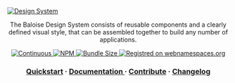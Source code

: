 <a href="https://design.baloise.dev" target="blank">
    <img src="https://raw.githubusercontent.com/baloise/design-system/main/resources/images/banner.svg?sanitize=true" alt="Design System" />
</a>

<br />

<p align="center">
  The Baloise Design System consists of reusable components and a clearly defined visual style, that can be assembled together to build any number of applications.
</p>

<p align="center">
  <a href="https://github.com/baloise/design-system/actions/workflows/continuous.yml">
    <img src="https://github.com/baloise/design-system/actions/workflows/continuous.yml/badge.svg?branch=main" alt="Continuous" />
  </a>
  <a href="https://www.npmjs.com/package/@baloise/ds-core">
    <img src="https://img.shields.io/npm/v/@baloise/ds-core" alt="NPM" />
  </a>
  <a href="https://www.npmjs.com/package/@baloise/ds-core">
    <img src="https://img.shields.io/bundlephobia/min/@baloise/ds-core" alt="Bundle Size" />
  </a>
  <a href="https://webnamespaces.org">
    <img src="https://img.shields.io/static/v1?label=webnamespaces.org&color=blue&message=bal" alt="Registred on webnamespaces.org" />
  </a>
</p>

<h3 align="center">
  <a href="https://design.baloise.dev/?path=/docs/development-getting-started--documentation">Quickstart</a>
  <span> · </span>
  <a href="https://design.baloise.dev">
    Documentation
  </a>
  <span> · </span>
  <a href="https://design.baloise.dev/?path=/docs/contributing--documentation">Contribute</a>
  <span> · </span>
  <a href="https://github.com/baloise/design-system/blob/main/CHANGELOG.md">Changelog</a>
</h3>
